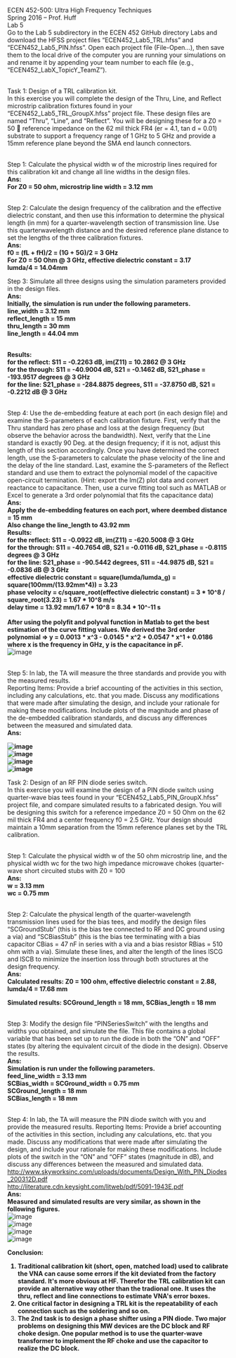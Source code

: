 ECEN 452-500: Ultra High Frequency Techniques<br>
Spring 2016 – Prof. Huff<br>
Lab 5<br>
Go to the Lab 5 subdirectory in the ECEN 452 GitHub directory Labs and download the HFSS project files “ECEN452_Lab5_TRL.hfss” and “ECEN452_Lab5_PIN.hfss”. Open each project file (File-Open…), then save them to the local drive of the computer you are running your simulations on and rename it by appending your team number to each file (e.g., “ECEN452_LabX_TopicY_TeamZ”).<br><br>

Task 1: Design of a TRL calibration kit.<br>
In this exercise you will complete the design of the Thru, Line, and Reflect microstrip calibration fixtures found in your “ECEN452_Lab5_TRL_GroupX.hfss” project file. These design files are named “Thru”, “Line”, and “Reflect”. You will be designing these
for a Z0 = 50  reference impedance on the 62 mil thick FR4 (er = 4.1, tan d = 0.01) substrate to support a frequency range of 1 GHz to 5 GHz and provide a 15mm reference plane beyond the SMA end launch connectors.<br><br>

Step 1: Calculate the physical width w of the microstrip lines required for this calibration kit and change all line widths in the design files.<br>
<b>Ans:<br>
For Z0 = 50 ohm, microstrip line width = 3.12 mm<br></b>

<br>Step 2: Calculate the design frequency of the calibration and the effective dielectric constant, and then use this information to determine the physical length (in mm) for a quarter-wavelength section of transmission line. Use this quarterwavelength distance and the desired reference plane distance to set the lengths of the three calibration fixtures.<br>
<b>Ans:<br>
f0 = (fL + fH)/2 = (1G + 5G)/2 = 3 GHz<br>
For Z0 = 50 Ohm @ 3 GHz, effective dielectric constant = 3.17<br>
lumda/4 = 14.04mm<br></b>

Step 3: Simulate all three designs using the simulation parameters provided in the design files.<br>
<b>Ans:<br>
Initially, the simulation is run under the following parameters.<br>
line_width = 3.12 mm<br>
reflect_length = 15 mm<br>
thru_length = 30 mm<br>
line_length = 44.04 mm<br><br>

Results:<br>
for the reflect: S11 = -0.2263 dB, im(Z11) = 10.2862 @ 3 GHz<br>
for the through: S11 = -40.9004 dB, S21 = -0.1462 dB, S21_phase = -193.9517 degrees @ 3 GHz<br>
for the line: S21_phase = -284.8875 degrees, S11 =  -37.8750 dB, S21 = -0.2212  dB @ 3 GHz<br></b>

<br>Step 4: Use the de-embedding feature at each port (in each design file) and examine the S-parameters of each calibration fixture. First, verify that the Thru standard has zero phase and loss at the design frequency (but observe the behavior across the bandwidth).
Next, verify that the Line standard is exactly 90 Deg. at the design frequency; if it is not, adjust this length of this section accordingly. Once you have determined the correct length, use the S-parameters to calculate the phase velocity of the line and the delay of the line standard. Last, examine the S-parameters of the Reflect standard and use them to extract the polynomial model of the capacitive open-circuit termination. (Hint: export the Im(Z) plot data and convert reactance to capacitance. Then, use a curve fitting tool such as MATLAB or Excel to generate a 3rd order polynomial that fits the capacitance data)<br>
<b>Ans:<br>
Apply the de-embedding features on each port, where deembed distance = 15 mm<br>
Also change the line_length to 43.92 mm<br>
Results:<br>
for the reflect: S11 = -0.0922 dB, im(Z11) = -620.5008 @ 3 GHz<br>
for the through: S11 = -40.7654 dB, S21 = -0.0116 dB, S21_phase = -0.8115 degrees @ 3 GHz<br>
for the line: S21_phase = -90.5442 degrees, S11 =  -44.9875 dB, S21 = -0.0836  dB @ 3 GHz<br>
effective dielectric constant = square(lumda/lumda_g) = square(100mm/(13.92mm*4)) = 3.23<br>
phase velocity = c/square_root(effective dielectric constant) = 3 * 10^8 / square_root(3.23) = 1.67 * 10^8 m/s<br>
delay time = 13.92 mm/1.67 * 10^8 = 8.34 * 10^-11 s<br><br>
After using the polyfit and polyval function in Matlab to get the best estimation of the curve fitting values. We derived the 3rd order polynomial => y = 0.0013 * x^3 - 0.0145 * x^2 + 0.0547 * x^1 + 0.0186<br>
where x is the frequency in GHz, y is the capacitance in pF.<br></b>
![image](https://github.com/CourseReps/ECEN452-Spring2016/blob/master/Students/StevenYeh/Lab5/curve_fitting.jpg) <br>

<br>Step 5: In lab, the TA will measure the three standards and provide you with the measured results.<br>
Reporting Items: Provide a brief accounting of the activities in this section, including any calculations, etc. that you made. Discuss any modifications that were made after simulating the design, and include your rationale for making these modifications. Include plots of the magnitude and phase of the de-embedded calibration standards, and discuss any differences between the measured and simulated data.<br>
<b>Ans:<br>

![image](https://github.com/CourseReps/ECEN452-Spring2016/blob/master/Students/StevenYeh/Lab5/S21_line_dB.jpg) <br>
![image](https://github.com/CourseReps/ECEN452-Spring2016/blob/master/Students/StevenYeh/Lab5/S21_line_phases.jpg) <br>
![image](https://github.com/CourseReps/ECEN452-Spring2016/blob/master/Students/StevenYeh/Lab5/S21_thru_dB.jpg) <br>
![image](https://github.com/CourseReps/ECEN452-Spring2016/blob/master/Students/StevenYeh/Lab5/S21_thru_phase.jpg) <br></b>

Task 2: Design of an RF PIN diode series switch.<br>
In this exercise you will examine the design of a PIN diode switch using quarter-wave bias tees found in your “ECEN452_Lab5_PIN_GroupX.hfss” project file, and compare simulated results to a fabricated design. You will be designing this switch for a reference impedance Z0 = 50 Ohm on the 62 mil thick FR4 and a center frequency f0 = 2.5 GHz. Your design should maintain a 10mm separation from the 15mm reference planes set by the TRL calibration.<br>

<br>Step 1: Calculate the physical width w of the 50 ohm microstrip line, and the physical width wc for the two high impedance microwave chokes (quarter-wave short circuited stubs with Z0 = 100<br>
<b>Ans:<br>
w = 3.13 mm<br>
wc = 0.75 mm<br></b>

<br>Step 2: Calculate the physical length of the quarter-wavelength transmission lines used for the bias tees, and modify the design files “SCGroundStub” (this is the bias tee connected to RF and DC ground using a via) and “SCBiasStub” (this is the bias tee terminating with a bias capacitor CBias = 47 nF in series with a via and a bias resistor RBias = 510 ohm with a via). Simulate these lines, and alter the length of the lines lSCG and lSCB to minimize the insertion loss through both structures at the design frequency.<br>
<b>Ans:<br>
Calculated results: Z0 = 100 ohm, effective dielectric constant = 2.88, lumda/4 = 17.68 mm<br>

Simulated results: SCGround_length = 18 mm, SCBias_length = 18 mm<br></b>

<br>Step 3: Modify the design file “PINSeriesSwitch” with the lengths and widths you obtained, and simulate the file. This file contains a global variable that has been set up to run the diode in both the “ON” and “OFF” states (by altering the equivalent circuit of the diode in the design). Observe the results.<br>
<b>Ans:<br>
Simulation is run under the following parameters.<br>
feed_line_width = 3.13 mm<br>
SCBias_width = SCGround_width = 0.75 mm<br>
SCGround_length = 18 mm<br>
SCBias_length = 18 mm<br></b>

<br>Step 4: In lab, the TA will measure the PIN diode switch with you and provide the measured results. Reporting Items: Provide a brief accounting of the activities in this section, including any calculations, etc. that you made. Discuss any modifications that were made after simulating the design, and include your rationale for making these modifications. Include plots of the switch in the “ON” and “OFF” states (magnitude in dB), and discuss any differences between the measured and simulated data.<br>
http://www.skyworksinc.com/uploads/documents/Design_With_PIN_Diodes_200312D.pdf<br>
http://literature.cdn.keysight.com/litweb/pdf/5091-1943E.pdf<br>
<b>Ans:<br>
Measured and simulated results are very similar, as shown in the following figures.<br></b>
![image](https://github.com/CourseReps/ECEN452-Spring2016/blob/master/Students/StevenYeh/Lab5/switch_on_s11.jpg) <br>
![image](https://github.com/CourseReps/ECEN452-Spring2016/blob/master/Students/StevenYeh/Lab5/switch_on_s21.jpg) <br>
![image](https://github.com/CourseReps/ECEN452-Spring2016/blob/master/Students/StevenYeh/Lab5/switch_off_s11.jpg) <br>
![image](https://github.com/CourseReps/ECEN452-Spring2016/blob/master/Students/StevenYeh/Lab5/switch_off_s21.jpg) <br>


<b>Conclusion:<br>
1. Traditional calibration kit (short, open, matched load) used to calibrate the VNA can cause some errors if the kit deviated from the factory standard. It's more obvious at HF. Therefor the TRL calibration kit can provide an alternative way other than the tradional one. It uses the thru, reflect and line connections to estimate VNA's error boxes.<br>
2. One critical factor in designing a TRL kit is the repeatability of each connection such as the soldering and so on.<br>
3. The 2nd task is to design a phase shifter using a PIN diode. Two major problems on designing this MW devices are the DC block and RF choke design. One popular method is to use the quarter-wave transformer to implement the RF choke and use the capacitor to realize the DC block.</b><br>
